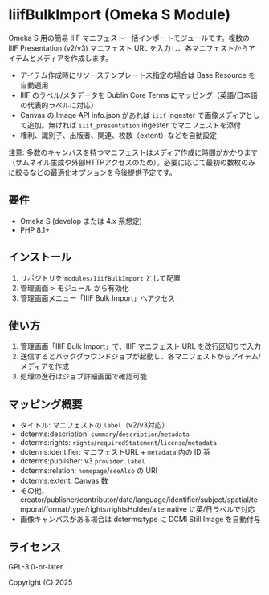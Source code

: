# IiifBulkImport (Omeka S Module)

Omeka S 用の簡易 IIIF マニフェスト一括インポートモジュールです。複数の IIIF Presentation (v2/v3) マニフェスト URL を入力し、各マニフェストからアイテムとメディアを作成します。

- アイテム作成時にリソーステンプレート未指定の場合は Base Resource を自動適用
- IIIF のラベル/メタデータを Dublin Core Terms にマッピング（英語/日本語の代表的ラベルに対応）
- Canvas の Image API info.json があれば `iiif` ingester で画像メディアとして追加。無ければ `iiif_presentation` ingester でマニフェストを添付
- 権利、識別子、出版者、関連、枚数（extent）などを自動設定

注意: 多数のキャンバスを持つマニフェストはメディア作成に時間がかかります（サムネイル生成や外部HTTPアクセスのため）。必要に応じて最初の数枚のみに絞るなどの最適化オプションを今後提供予定です。

## 要件
- Omeka S (develop または 4.x 系想定)
- PHP 8.1+

## インストール
1. リポジトリを `modules/IiifBulkImport` として配置
2. 管理画面 > モジュール から有効化
3. 管理画面メニュー「IIIF Bulk Import」へアクセス

## 使い方
1. 管理画面「IIIF Bulk Import」で、IIIF マニフェスト URL を改行区切りで入力
2. 送信するとバックグラウンドジョブが起動し、各マニフェストからアイテム/メディアを作成
3. 処理の進行はジョブ詳細画面で確認可能

## マッピング概要
- タイトル: マニフェストの `label`（v2/v3対応）
- dcterms:description: `summary`/`description`/`metadata`
- dcterms:rights: `rights`/`requiredStatement`/`license`/`metadata`
- dcterms:identifier: マニフェストURL + `metadata` 内の ID 系
- dcterms:publisher: v3 `provider.label`
- dcterms:relation: `homepage`/`seeAlso` の URI
- dcterms:extent: Canvas 数
- その他、creator/publisher/contributor/date/language/identifier/subject/spatial/temporal/format/type/rights/rightsHolder/alternative に英/日ラベルで対応
- 画像キャンバスがある場合は dcterms:type に DCMI Still Image を自動付与

## ライセンス
GPL-3.0-or-later

Copyright (C) 2025 
